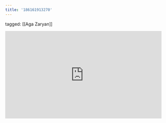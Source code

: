 ```yaml
---
title: '186161913270'
---
```

tagged: [[Aga Zaryan]]
<iframe allow="accelerometer; autoplay; clipboard-write; encrypted-media; gyroscope; picture-in-picture" allowfullscreen="" frameborder="0" height="281" id="youtube_iframe" src="https://www.youtube.com/embed/VpsrHt-Qnw8?feature=oembed&amp;enablejsapi=1&amp;origin=https://safe.txmblr.com&amp;wmode=opaque" width="500"></iframe>